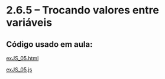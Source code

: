 # 2.6.5 – Trocando valores entre variáveis






## Código usado em aula:

[exJS_05.html](/js/codigo/exJS_05.html)

[exJS_05.js](/js/codigo/js/exJS_05.js)